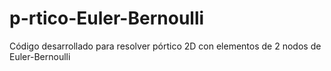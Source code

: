 # p-rtico-Euler-Bernoulli
Código desarrollado para resolver pórtico 2D con elementos de 2 nodos de Euler-Bernoulli
